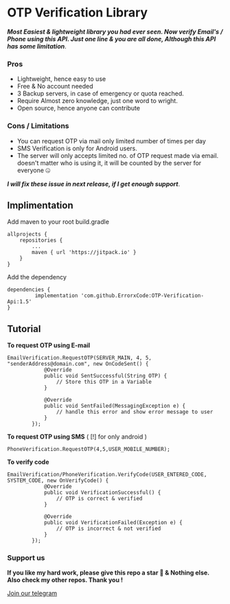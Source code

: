 # **OTP Verification Library**

***Most Easiest & lightweight library you had ever seen. Now verify Email's / Phone using this API. Just one line & you are all done, Although this API has some limitation***. 


### Pros
- Lightweight, hence easy to use
- Free & No account needed
- 3 Backup servers, in case of emergency or quota reached.
- Require Almost zero knowledge, just one word to wright.
- Open source, hence anyone can contribute

### Cons / Limitations 
- You can request OTP via mail only limited number of times per day
- SMS Verification is only for Android users.
- The server will only accepts limited no. of OTP request made via email. doesn't matter who is using it, it will be counted by the server for everyone 🤐

***I will fix these issue in next release, if I get enough support***.

## Implimentation
Add maven to your root build.gradle
```
allprojects {
	repositories {
		...
		maven { url 'https://jitpack.io' }
	}
}
```
Add the dependency
```
dependencies {
	     implementation 'com.github.ErrorxCode:OTP-Verification-Api:1.5'
}
```

## Tutorial
**To request OTP using E-mail**

```
EmailVerification.RequestOTP(SERVER_MAIN, 4, 5, "senderAddress@domain.com", new OnCodeSent() {
            @Override
            public void SentSuccessful(String OTP) {
                // Store this OTP in a Variable
            }

            @Override
            public void SentFailed(MessagingException e) {
                // handle this error and show error message to user
            }
        });
```

**To request OTP using SMS** ( [!] for only android )

```
PhoneVerification.RequestOTP(4,5,USER_MOBILE_NUMBER);
```
**To verify code**
```
EmailVerification/PhoneVerification.VerifyCode(USER_ENTERED_CODE, SYSTEM_CODE, new OnVerifyCode() {
            @Override
            public void VerificationSuccessful() {
                // OTP is correct & verified
            }

            @Override
            public void VerificationFailed(Exception e) {
                // OTP is incorrect & not verified
            }
        });
```

### Support us
**If you like my hard work, please give this repo a star 🌟 & Nothing else.**
**Also check my other repos. Thank you !**


[Join our telegram ](http://t.me/TeamDestroyerss)
